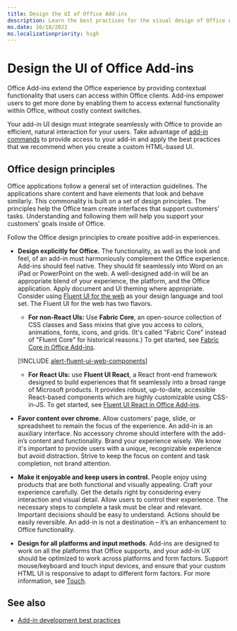 ```yaml
---
title: Design the UI of Office Add-ins
description: Learn the best practices for the visual design of Office Add-ins.
ms.date: 10/18/2022
ms.localizationpriority: high
---
```



# Design the UI of Office Add-ins

Office Add-ins extend the Office experience by providing contextual functionality that users can access within Office clients. Add-ins empower users to get more done by enabling them to access external functionality within Office, without costly context switches.

Your add-in UI design must integrate seamlessly with Office to provide an efficient, natural interaction for your users. Take advantage of [add-in commands](add-in-commands.md) to provide access to your add-in and apply the best practices that we recommend when you create a custom HTML-based UI.

## Office design principles

Office applications follow a general set of interaction guidelines. The applications share content and have elements that look and behave similarly. This commonality is built on a set of design principles. The principles help the Office team create interfaces that support customers’ tasks. Understanding and following them will help you support your customers’ goals inside of Office.

Follow the Office design principles to create positive add-in experiences.

- **Design explicitly for Office.** The functionality, as well as the look and feel, of an add-in must harmoniously complement the Office experience. Add-ins should feel native. They should fit seamlessly into Word on an iPad or PowerPoint on the web. A well-designed add-in will be an appropriate blend of your experience, the platform, and the Office application. Apply document and UI theming where appropriate. Consider using [Fluent UI for the web](https://developer.microsoft.com/fluentui#/get-started/web) as your design language and tool set. The Fluent UI for the web has two flavors.

  - **For non-React UIs:** Use **Fabric Core**, an open-source collection of CSS classes and Sass mixins that give you access to colors, animations, fonts, icons, and grids. (It's called "Fabric Core" instead of "Fluent Core" for historical reasons.) To get started, see [Fabric Core in Office Add-ins](fabric-core.md).
  
  [!INCLUDE [alert-fluent-ui-web-components](../includes/alert-fluent-ui-web-components.md)]

  - **For React UIs:** use **Fluent UI React**, a React front-end framework designed to build experiences that fit seamlessly into a broad range of Microsoft products. It provides robust, up-to-date, accessible React-based components which are highly customizable using CSS-in-JS. To get started, see [Fluent UI React in Office Add-ins](using-office-ui-fabric-react.md).

- **Favor content over chrome.** Allow customers’ page, slide, or spreadsheet to remain the focus of the experience. An add-in is an auxiliary interface. No accessory chrome should interfere with the add-in’s content and functionality. Brand your experience wisely. We know it's important to provide users with a unique, recognizable experience but avoid distraction. Strive to keep the focus on content and task completion, not brand attention.

- **Make it enjoyable and keep users in control.** People enjoy using products that are both functional and visually appealing. Craft your experience carefully. Get the details right by considering every interaction and visual detail. Allow users to control their experience. The necessary steps to complete a task must be clear and relevant. Important decisions should be easy to understand. Actions should be easily reversible. An add-in is not a destination – it’s an enhancement to Office functionality.

- **Design for all platforms and input methods**. Add-ins are designed to work on all the platforms that Office supports, and your add-in UX should be optimized to work across platforms and form factors. Support mouse/keyboard and touch input devices, and ensure that your custom HTML UI is responsive to adapt to different form factors. For more information, see [Touch](../concepts/add-in-development-best-practices.md#optimize-for-touch).

## See also

- [Add-in development best practices](../concepts/add-in-development-best-practices.md)
